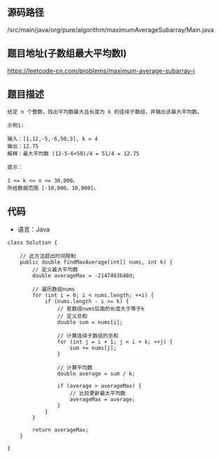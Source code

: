 ## 源码路径

/src/main/java/org/pure/algorithm/maximumAverageSubarray/Main.java

## 题目地址(子数组最大平均数I)

https://leetcode-cn.com/problems/maximum-average-subarray-i

## 题目描述

```
给定 n 个整数，找出平均数最大且长度为 k 的连续子数组，并输出该最大平均数。

示例1:

输入：[1,12,-5,-6,50,3], k = 4
输出：12.75
解释：最大平均数 (12-5-6+50)/4 = 51/4 = 12.75

提示：

1 <= k <= n <= 30,000。
所给数据范围 [-10,000，10,000]。
```

## 代码

- 语言：Java

```
class Solution {

    // 此方法超出时间限制
    public double findMaxAverage(int[] nums, int k) {
        // 定义最大平均数
        double averageMax = -2147483648d;

        // 遍历数组nums
        for (int i = 0; i < nums.length; ++i) {
            if (nums.length - i >= k) {
                // 若数组nums后面的长度大于等于k
                // 定义总和
                double sum = nums[i];

                // 计算连续子数组的总和
                for (int j = i + 1; j < i + k; ++j) {
                    sum += nums[j];
                }

                // 计算平均数
                double average = sum / k;

                if (average > averageMax) {
                    // 比较更新最大平均数
                    averageMax = average;
                }
            }
        }

        return averageMax;
    }

}
```